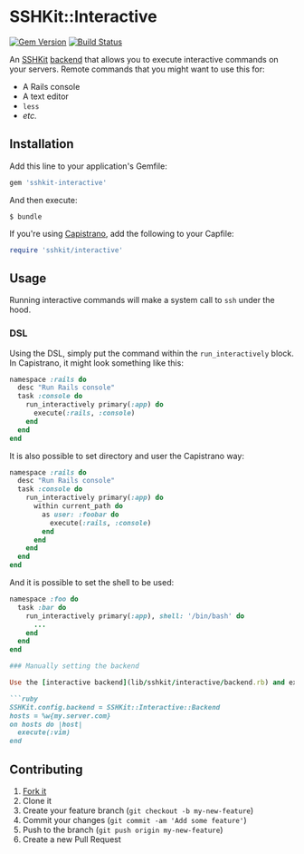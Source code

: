 # SSHKit::Interactive

[![Gem Version](https://badge.fury.io/rb/sshkit-interactive.svg)](http://badge.fury.io/rb/sshkit-interactive) [![Build Status](https://travis-ci.org/afeld/sshkit-interactive.svg?branch=master)](https://travis-ci.org/afeld/sshkit-interactive)

An [SSHKit](https://github.com/capistrano/sshkit) [backend](https://github.com/capistrano/sshkit/tree/master/test/unit/backends) that allows you to execute interactive commands on your servers. Remote commands that you might want to use this for:

* A Rails console
* A text editor
* `less`
* *etc.*

## Installation

Add this line to your application's Gemfile:

```ruby
gem 'sshkit-interactive'
```

And then execute:

    $ bundle

If you're using [Capistrano](http://capistranorb.com/), add the following to your Capfile:

```ruby
require 'sshkit/interactive'
```

## Usage

Running interactive commands will make a system call to `ssh` under the hood.

### DSL

Using the DSL, simply put the command within the `run_interactively` block. In Capistrano, it might look something like this:

```ruby
namespace :rails do
  desc "Run Rails console"
  task :console do
    run_interactively primary(:app) do
      execute(:rails, :console)
    end
  end
end
```

It is also possible to set directory and user the Capistrano way:

```ruby
namespace :rails do
  desc "Run Rails console"
  task :console do
    run_interactively primary(:app) do
      within current_path do
        as user: :foobar do
          execute(:rails, :console)
        end
      end
    end
  end
end
```

And it is possible to set the shell to be used:

```ruby
namespace :foo do
  task :bar do
    run_interactively primary(:app), shell: '/bin/bash' do
      ...
    end
  end
end

### Manually setting the backend

Use the [interactive backend](lib/sshkit/interactive/backend.rb) and execute commands as normal:

```ruby
SSHKit.config.backend = SSHKit::Interactive::Backend
hosts = %w{my.server.com}
on hosts do |host|
  execute(:vim)
end
```

## Contributing

1. [Fork it](https://github.com/afeld/sshkit-interactive/fork)
1. Clone it
1. Create your feature branch (`git checkout -b my-new-feature`)
1. Commit your changes (`git commit -am 'Add some feature'`)
1. Push to the branch (`git push origin my-new-feature`)
1. Create a new Pull Request
